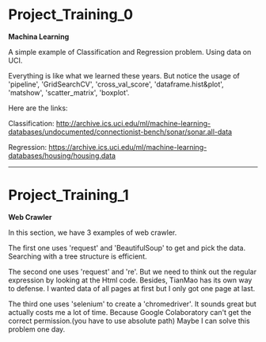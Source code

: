 # Project_Training_0 
**Machina Learning**

A simple example of Classification and Regression problem.
Using data on UCI. 

Everything is like what we learned these years.
But notice the usage of 'pipeline', 'GridSearchCV', 'cross_val_score', 'dataframe.hist&plot', 'matshow', 'scatter_matrix', 'boxplot'.

Here are the links:

Classification: http://archive.ics.uci.edu/ml/machine-learning-databases/undocumented/connectionist-bench/sonar/sonar.all-data

Regression: https://archive.ics.uci.edu/ml/machine-learning-databases/housing/housing.data

***

# Project_Training_1
**Web Crawler**

In this section, we have 3 examples of web crawler.

The first one uses 'request' and 'BeautifulSoup' to get and pick the data. Searching with a tree structure is efficient.

The second one uses 'request' and 're'. But we need to think out the regular expression by looking at the Html code.
Besides, TianMao has its own way to defense. I wanted data of all pages at first but I only got one page at last.

The third one uses 'selenium' to create a 'chromedriver'. It sounds great but actually costs me a lot of time. Because Google Colaboratory can't get the correct
 permission.(you have to use absolute path) Maybe I can solve this problem one day.
